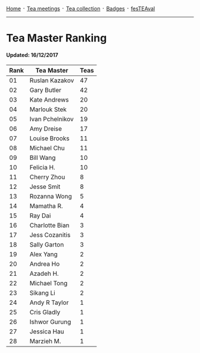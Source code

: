 [Home](./README.md) ᛫ [Tea meetings](./MEETINGS.md) ᛫ [Tea collection](./COLLECTION.md) ᛫ [Badges](./BADGES.md) ᛫ [fesTEAval](./FESTEAVAL.md)

-----

# Tea Master Ranking
#### Updated: 16/12/2017

| Rank | Tea Master         | Teas |
|------|--------------------|------|
| 01   | Ruslan Kazakov     | 47   |
| 02   | Gary Butler        | 42   |
| 03   | Kate Andrews       | 20   |
| 04   | Marlouk Stek       | 20   |
| 05   | Ivan Pchelnikov    | 19   |
| 06   | Amy Dreise         | 17   |
| 07   | Louise Brooks      | 11   |
| 08   | Michael Chu        | 11   |
| 09   | Bill Wang          | 10   |
| 10   | Felicia H.         | 10   |
| 11   | Cherry Zhou        | 8    |
| 12   | Jesse Smit         | 8    |
| 13   | Rozanna Wong       | 5    |
| 14   | Mamatha R.         | 4    |
| 15   | Ray Dai            | 4    |
| 16   | Charlotte Bian     | 3    |
| 17   | Jess Cozanitis     | 3    |
| 18   | Sally Garton       | 3    |
| 19   | Alex Yang          | 2    |
| 20   | Andrea Ho          | 2    |
| 21   | Azadeh H.          | 2    |
| 22   | Michael Tong       | 2    |
| 23   | Sikang Li          | 2    |
| 24   | Andy R Taylor      | 1    |
| 25   | Cris Gladly        | 1    |
| 26   | Ishwor Gurung      | 1    |
| 27   | Jessica Hau        | 1    |
| 28   | Marzieh M.         | 1    |

